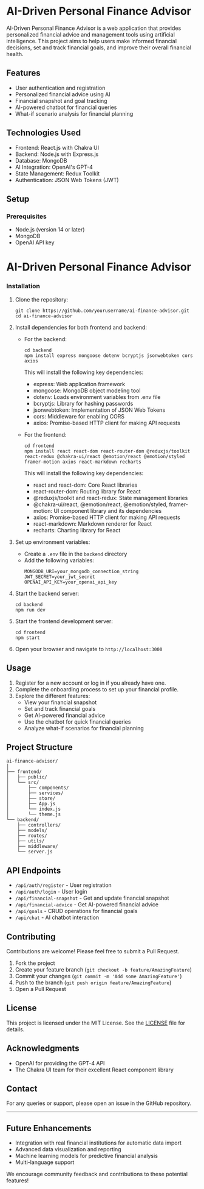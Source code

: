 # AI-Driven Personal Finance Advisor

AI-Driven Personal Finance Advisor is a web application that provides personalized financial advice and management tools using artificial intelligence. This project aims to help users make informed financial decisions, set and track financial goals, and improve their overall financial health.

## Features

- User authentication and registration
- Personalized financial advice using AI
- Financial snapshot and goal tracking
- AI-powered chatbot for financial queries
- What-if scenario analysis for financial planning

## Technologies Used

- Frontend: React.js with Chakra UI
- Backend: Node.js with Express.js
- Database: MongoDB
- AI Integration: OpenAI's GPT-4
- State Management: Redux Toolkit
- Authentication: JSON Web Tokens (JWT)

## Setup

### Prerequisites

- Node.js (version 14 or later)
- MongoDB
- OpenAI API key
# AI-Driven Personal Finance Advisor

### Installation

1. Clone the repository:
   ```
   git clone https://github.com/yourusername/ai-finance-advisor.git
   cd ai-finance-advisor
   ```

2. Install dependencies for both frontend and backend:

   - For the backend:
      ```
      cd backend
      npm install express mongoose dotenv bcryptjs jsonwebtoken cors axios
      ```

      This will install the following key dependencies:
      - express: Web application framework
      - mongoose: MongoDB object modeling tool
      - dotenv: Loads environment variables from .env file
      - bcryptjs: Library for hashing passwords
      - jsonwebtoken: Implementation of JSON Web Tokens
      - cors: Middleware for enabling CORS
      - axios: Promise-based HTTP client for making API requests


   - For the frontend:
      ```
      cd frontend
      npm install react react-dom react-router-dom @reduxjs/toolkit react-redux @chakra-ui/react @emotion/react @emotion/styled framer-motion axios react-markdown recharts
      ```

      This will install the following key dependencies:
      - react and react-dom: Core React libraries
      - react-router-dom: Routing library for React
      - @reduxjs/toolkit and react-redux: State management libraries
      - @chakra-ui/react, @emotion/react, @emotion/styled, framer-motion: UI component library and its dependencies
      - axios: Promise-based HTTP client for making API requests
      - react-markdown: Markdown renderer for React
      - recharts: Charting library for React

3. Set up environment variables:
   - Create a `.env` file in the `backend` directory
   - Add the following variables:
     ```
     MONGODB_URI=your_mongodb_connection_string
     JWT_SECRET=your_jwt_secret
     OPENAI_API_KEY=your_openai_api_key
     ```

4. Start the backend server:
   ```
   cd backend
   npm run dev
   ```

5. Start the frontend development server:
   ```
   cd frontend
   npm start
   ```

6. Open your browser and navigate to `http://localhost:3000`

## Usage

1. Register for a new account or log in if you already have one.
2. Complete the onboarding process to set up your financial profile.
3. Explore the different features:
   - View your financial snapshot
   - Set and track financial goals
   - Get AI-powered financial advice
   - Use the chatbot for quick financial queries
   - Analyze what-if scenarios for financial planning

## Project Structure

```
ai-finance-advisor/
│
├── frontend/
│   ├── public/
│   └── src/
│       ├── components/
│       ├── services/
│       ├── store/
│       ├── App.js
│       └── index.js
│       └── theme.js
└── backend/
    ├── controllers/
    ├── models/
    ├── routes/
    ├── utils/
    ├── middleware/
    └── server.js
```

## API Endpoints

- `/api/auth/register` - User registration
- `/api/auth/login` - User login
- `/api/financial-snapshot` - Get and update financial snapshot
- `/api/financial-advice` - Get AI-powered financial advice
- `/api/goals` - CRUD operations for financial goals
- `/api/chat` - AI chatbot interaction

## Contributing

Contributions are welcome! Please feel free to submit a Pull Request.

1. Fork the project
2. Create your feature branch (`git checkout -b feature/AmazingFeature`)
3. Commit your changes (`git commit -m 'Add some AmazingFeature'`)
4. Push to the branch (`git push origin feature/AmazingFeature`)
5. Open a Pull Request

## License

This project is licensed under the MIT License. See the [LICENSE](https://github.com/0xmetaschool/ai-finance-advisor/blob/main/LICENSE) file for details.

## Acknowledgments

- OpenAI for providing the GPT-4 API
- The Chakra UI team for their excellent React component library

## Contact

For any queries or support, please open an issue in the GitHub repository.

---

## Future Enhancements

- Integration with real financial institutions for automatic data import
- Advanced data visualization and reporting
- Machine learning models for predictive financial analysis
- Multi-language support

We encourage community feedback and contributions to these potential features!
